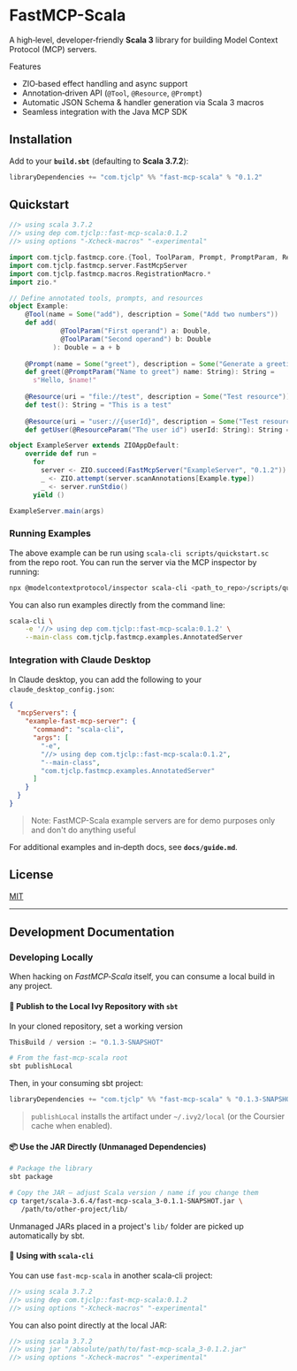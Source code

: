 # FastMCP-Scala

A high‑level, developer‑friendly **Scala 3** library for building Model Context Protocol (MCP) servers.

Features
- ZIO‑based effect handling and async support
- Annotation‑driven API (`@Tool`, `@Resource`, `@Prompt`)
- Automatic JSON Schema & handler generation via Scala 3 macros
- Seamless integration with the Java MCP SDK

## Installation

Add to your **`build.sbt`** (defaulting to **Scala 3.7.2**):

```scala
libraryDependencies += "com.tjclp" %% "fast-mcp-scala" % "0.1.2"
```

## Quickstart

```scala
//> using scala 3.7.2
//> using dep com.tjclp::fast-mcp-scala:0.1.2
//> using options "-Xcheck-macros" "-experimental"

import com.tjclp.fastmcp.core.{Tool, ToolParam, Prompt, PromptParam, Resource, ResourceParam}
import com.tjclp.fastmcp.server.FastMcpServer
import com.tjclp.fastmcp.macros.RegistrationMacro.*
import zio.*

// Define annotated tools, prompts, and resources
object Example:
    @Tool(name = Some("add"), description = Some("Add two numbers"))
    def add(
             @ToolParam("First operand") a: Double,
             @ToolParam("Second operand") b: Double
           ): Double = a + b
    
    @Prompt(name = Some("greet"), description = Some("Generate a greeting message"))
    def greet(@PromptParam("Name to greet") name: String): String =
      s"Hello, $name!"
    
    @Resource(uri = "file://test", description = Some("Test resource"))
    def test(): String = "This is a test"
    
    @Resource(uri = "user://{userId}", description = Some("Test resource"))
    def getUser(@ResourceParam("The user id") userId: String): String = s"User ID: $userId"

object ExampleServer extends ZIOAppDefault:
    override def run =
      for
        server <- ZIO.succeed(FastMcpServer("ExampleServer", "0.1.2"))
        _ <- ZIO.attempt(server.scanAnnotations[Example.type])
        _ <- server.runStdio()
      yield ()

ExampleServer.main(args)  
```

### Running Examples

The above example can be run using `scala-cli scripts/quickstart.sc` from the repo root. You can run the server via the MCP inspector by running:

```bash 
npx @modelcontextprotocol/inspector scala-cli <path_to_repo>/scripts/quickstart.sc
```

You can also run examples directly from the command line:
```bash 
scala-cli \
    -e '//> using dep com.tjclp::fast-mcp-scala:0.1.2' \
    --main-class com.tjclp.fastmcp.examples.AnnotatedServer
```

### Integration with Claude Desktop

In Claude desktop, you can add the following to your `claude_desktop_config.json`:

```json 
{
  "mcpServers": {
    "example-fast-mcp-server": {
      "command": "scala-cli",
      "args": [
        "-e",
        "//> using dep com.tjclp::fast-mcp-scala:0.1.2",
        "--main-class",
        "com.tjclp.fastmcp.examples.AnnotatedServer"
      ]
    }
  }
}
```

> Note: FastMCP-Scala example servers are for demo purposes only and don't do anything useful

For additional examples and in‑depth docs, see **`docs/guide.md`**.

## License

[MIT](LICENSE)

---

## Development Documentation

### Developing Locally

When hacking on *FastMCP‑Scala* itself, you can consume a local build in any project.

#### 🔨 Publish to the Local Ivy Repository with `sbt`

In your cloned repository, set a working version
```scala 
ThisBuild / version := "0.1.3-SNAPSHOT"
```

```bash
# From the fast-mcp-scala root
sbt publishLocal
```

Then, in your consuming sbt project:

```scala
libraryDependencies += "com.tjclp" %% "fast-mcp-scala" % "0.1.3-SNAPSHOT"
```

> `publishLocal` installs the artifact under `~/.ivy2/local` (or the Coursier cache when enabled).

#### 📦 Use the JAR Directly (Unmanaged Dependencies)

```bash
# Package the library
sbt package

# Copy the JAR – adjust Scala version / name if you change them
cp target/scala-3.6.4/fast-mcp-scala_3-0.1.1-SNAPSHOT.jar \
   /path/to/other-project/lib/
```

Unmanaged JARs placed in a project's `lib/` folder are picked up automatically by sbt.

#### 🚀 Using with `scala‑cli`

You can use `fast-mcp-scala` in another scala‑cli project:
```scala
//> using scala 3.7.2
//> using dep com.tjclp::fast-mcp-scala:0.1.2
//> using options "-Xcheck-macros" "-experimental"
```

You can also point directly at the local JAR:

```scala
//> using scala 3.7.2
//> using jar "/absolute/path/to/fast-mcp-scala_3-0.1.2.jar"
//> using options "-Xcheck-macros" "-experimental"
```